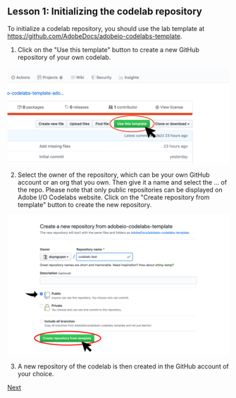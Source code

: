 ## Lesson 1: Initializing the codelab repository

To initialize a codelab repository, you should use the lab template at https://github.com/AdobeDocs/adobeio-codelabs-template.

1. Click on the "Use this template" button to create a new GitHub repository of your own codelab.

![use-template](assets/use-template.png)

2. Select the owner of the repository, which can be your own GitHub account or an org that you own. Then give it a name and select the ... of the repo. Please note that only public repositories can be displayed on Adobe I/O Codelabs website. Click on the "Create repository from template" button to create the new repository.

![name-repo](assets/name-repo.png)

3. A new repository of the codelab is then created in the GitHub account of your choice.

[Next](lesson2.md)
